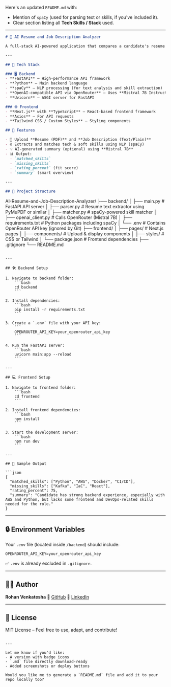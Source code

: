 Here's an updated `README.md` with:

* Mention of `spaCy` (used for parsing text or skills, if you've included it).
* Clear section listing all **Tech Skills / Stack** used.

---

```markdown
# 🧠 AI Resume and Job Description Analyzer

A full-stack AI-powered application that compares a candidate's resume with a job description and returns keyword matches, missing skills, a fit score, and a smart AI-generated summary.

---

## 🚀 Tech Stack

### 🖥️ Backend
- **FastAPI** – High-performance API framework
- **Python** – Main backend language
- **spaCy** – NLP processing (for text analysis and skill extraction)
- **OpenAI-compatible API via OpenRouter** – Uses **Mistral 7B Instruct** model
- **Uvicorn** – ASGI server for FastAPI

### 🌐 Frontend
- **Next.js** with **TypeScript** – React-based frontend framework
- **Axios** – For API requests
- **Tailwind CSS / Custom Styles** – Styling components

## 📄 Features

- 🧾 Upload **Resume (PDF)** and **Job Description (Text/Plain)**
- ⚙️ Extracts and matches tech & soft skills using NLP (spaCy)
- 💡 AI-generated summary (optional) using **Mistral 7B**
- 📊 Output:
  - `matched_skills`
  - `missing_skills`
  - `rating_percent` (fit score)
  - `summary` (smart overview)

---

## 📁 Project Structure

```

AI-Resume-and-Job-Description-Analyzer/
├── backend/
│   ├── main.py               # FastAPI API server
│   ├── parser.py             # Resume text extractor using PyMuPDF or similar
│   ├── matcher.py            # spaCy-powered skill matcher
│   ├── openai_client.py      # Calls OpenRouter (Mistral 7B)
│   ├── requirements.txt      # Python packages including spaCy
│   └── .env                  # Contains OpenRouter API key (ignored by Git)
├── frontend/
│   ├── pages/                # Next.js pages
│   ├── components/           # Upload & display components
│   ├── styles/               # CSS or Tailwind
│   └── package.json          # Frontend dependencies
├── .gitignore
└── README.md

````

---

## 🛠️ Backend Setup

1. Navigate to backend folder:
    ```bash
    cd backend
    ```

2. Install dependencies:
    ```bash
    pip install -r requirements.txt
    ```

3. Create a `.env` file with your API key:
    ```
    OPENROUTER_API_KEY=your_openrouter_api_key
    ```

4. Run the FastAPI server:
    ```bash
    uvicorn main:app --reload
    ```

---

## 💻 Frontend Setup

1. Navigate to frontend folder:
    ```bash
    cd frontend
    ```

2. Install frontend dependencies:
    ```bash
    npm install
    ```

3. Start the development server:
    ```bash
    npm run dev
    ```

---

## 🧪 Sample Output

```json
{
  "matched_skills": ["Python", "AWS", "Docker", "CI/CD"],
  "missing_skills": ["Kafka", "IaC", "React"],
  "rating_percent": 75,
  "summary": "Candidate has strong backend experience, especially with AWS and Python, but lacks some frontend and DevOps-related skills needed for the role."
}
````

---

## 🔒 Environment Variables

Your `.env` file (located inside `/backend`) should include:

```
OPENROUTER_API_KEY=your_openrouter_api_key
```

✅ `.env` is already excluded in `.gitignore`.

---

## 🙋‍♂️ Author

**Rohan Venkatesha**
🔗 [GitHub](https://github.com/rohanvenkatesha)
💼 [LinkedIn](https://linkedin.com/in/rohanvenkatesha)

---

## 📜 License

MIT License – Feel free to use, adapt, and contribute!

```

---

Let me know if you'd like:
- A version with badge icons
- `.md` file directly download-ready
- Added screenshots or deploy buttons

Would you like me to generate a `README.md` file and add it to your repo locally too?
```
